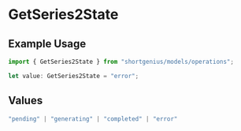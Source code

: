 # GetSeries2State

## Example Usage

```typescript
import { GetSeries2State } from "shortgenius/models/operations";

let value: GetSeries2State = "error";
```

## Values

```typescript
"pending" | "generating" | "completed" | "error"
```